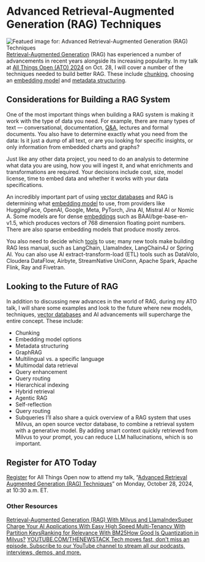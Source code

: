 # Advanced Retrieval-Augmented Generation (RAG) Techniques
![Featued image for: Advanced Retrieval-Augmented Generation (RAG) Techniques](https://cdn.thenewstack.io/media/2024/10/a6dbc655-advanced-rag-techniques-1024x576.jpg)
[Retrieval-Augmented Generation](https://zilliz.com/learn/Retrieval-Augmented-Generation?utm_source=partner&utm_medium=referral&utm_campaign=2024-09-27_blog_ato-talk-preview_tns) (RAG) has experienced a number of advancements in recent years alongside its increasing popularity. In my talk at [All Things Open (ATO) 2024](https://thenewstack.io/event/all-things-open-2024/) on Oct. 28, I will cover a number of the techniques needed to build better RAG. These include [chunking](https://zilliz.com/learn/guide-to-chunking-strategies-for-rag?utm_source=partner&utm_medium=referral&utm_campaign=2024-09-27_blog_ato-talk-preview_tns), choosing an [embedding model](https://zilliz.com/blog/choosing-the-right-embedding-model-for-your-data?utm_source=partner&utm_medium=referral&utm_campaign=2024-09-27_blog_ato-talk-preview_tns) and [metadata structuring](https://zilliz.com/blog/metadata-filtering-hybrid-search-or-agent-in-rag-applications?utm_source=partner&utm_medium=referral&utm_campaign=2024-09-27_blog_ato-talk-preview_tns).
## Considerations for Building a RAG System
One of the most important things when building a RAG system is making it work with the type of data you need. For example, there are many types of text — conversational, documentation, [Q&A](https://thenewstack.io/build-an-ai-powered-question-answering-application), lectures and formal documents. You also have to determine exactly what you need from the data: Is it just a dump of all text, or are you looking for specific insights, or only information from embedded charts and graphs?

Just like any other data project, you need to do an analysis to determine what data you are using, how you will ingest it, and what enrichments and transformations are required. Your decisions include cost, size, model license, time to embed data and whether it works with your data specifications.

An incredibly important part of using [vector databases](https://zilliz.com/learn/what-is-vector-database?utm_source=partner&utm_medium=referral&utm_campaign=2024-09-27_blog_ato-talk-preview_tns) and RAG is determining what [embedding model](https://thenewstack.io/vector-embeddings-explained-a-beginners-guide-to-powerful-ai) to use, from providers like HuggingFace, OpenAI, Google, Meta, PyTorch, Jina AI, Mistral AI or Nomic A. Some models are for dense [embeddings](https://milvus.io/docs/embeddings.md?utm_source=partner&utm_medium=referral&utm_campaign=2024-09-27_blog_ato-talk-preview_tns) such as BAAI/bge-base-en-v1.5, which produces vectors of 768 dimension floating point numbers. There are also sparse embedding models that produce mostly zeros.

You also need to decide which [tools](https://zilliz.com/product/integrations) to use; many new tools make building RAG less manual, such as LangChain, LlamaIndex, LangChain4J or Spring AI. You can also use AI extract-transform-load (ETL) tools such as DataVolo, Cloudera DataFlow, Airbyte, StreamNative UniConn, Apache Spark, Apache Flink, Ray and Fivetran.

## Looking to the Future of RAG
In addition to discussing new advances in the world of RAG, during my ATO talk, I will share some examples and look to the future where new models, techniques, [vector databases](https://thenewstack.io/scaling-databases-to-meet-enterprise-genai-demands) and AI advancements will supercharge the entire concept. These include:

- Chunking
- Embedding model options
- Metadata structuring
- GraphRAG
- Multilingual vs. a specific language
- Multimodal data retrieval
- Query enhancement
- Query routing
- Hierarchical indexing
- Hybrid retrieval
- Agentic RAG
- Self-reflection
- Query routing
- Subqueries
I’ll also share a quick overview of a RAG system that uses Milvus, an open source vector database, to combine a retrieval system with a generative model. By adding smart context quickly retrieved from Milvus to your prompt, you can reduce LLM hallucinations, which is so important.

## Register for ATO Today
[Register](http://www.eventbrite.com/e/916649672847/?discount=NEWS20) for All Things Open now to attend my talk, “[Advanced Retrieval Augmented Generation (RAG) Techniques](https://2024.allthingsopen.org/sessions/advanced-retrieval-augmented-generation-rag-techniques)” on Monday, October 28, 2024, at 10:30 a.m. ET.
### Other Resources
[Retrieval-Augmented Generation (RAG) With Milvus and LlamaIndex](https://milvus.io/docs/integrate_with_llamaindex.md)[Super Charge Your AI Applications With Easy High Speed Multi-Tenancy With Partition Keys](https://medium.com/@tspann/super-charge-your-ai-applications-with-easy-high-speed-multi-tenancy-with-partition-keys-5fa581127dd6)[Ranking for Relevance With BM25](https://medium.com/@tspann/ranking-for-relevance-with-bm25-b2d9dd62e2f8)[How Good Is Quantization in Milvus?](https://medium.com/@tspann/how-good-is-quantization-in-milvus-6d224b5160b0)
[
YOUTUBE.COM/THENEWSTACK
Tech moves fast, don't miss an episode. Subscribe to our YouTube
channel to stream all our podcasts, interviews, demos, and more.
](https://youtube.com/thenewstack?sub_confirmation=1)